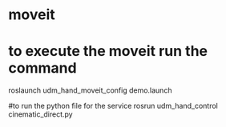 # moveit
# to execute the moveit run the command
roslaunch udm_hand_moveit_config demo.launch

#to run the python file for the service 
rosrun udm_hand_control cinematic_direct.py
